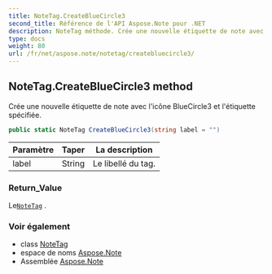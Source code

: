 ```yaml
---
title: NoteTag.CreateBlueCircle3
second_title: Référence de l'API Aspose.Note pour .NET
description: NoteTag méthode. Crée une nouvelle étiquette de note avec licône BlueCircle3 et létiquette spécifiée.
type: docs
weight: 80
url: /fr/net/aspose.note/notetag/createbluecircle3/
---
```

## NoteTag.CreateBlueCircle3 method

Crée une nouvelle étiquette de note avec l'icône BlueCircle3 et l'étiquette spécifiée.

```csharp
public static NoteTag CreateBlueCircle3(string label = "")
```

| Paramètre | Taper | La description |
| --- | --- | --- |
| label | String | Le libellé du tag. |

### Return_Value

Le[`NoteTag`](../) .

### Voir également

* class [NoteTag](../)
* espace de noms [Aspose.Note](../../notetag/)
* Assemblée [Aspose.Note](../../../)


